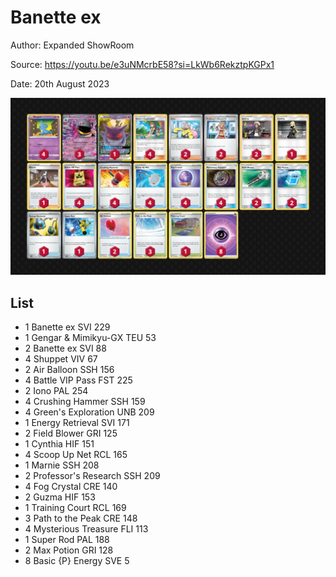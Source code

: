 # Banette ex

Author: Expanded ShowRoom

Source: <https://youtu.be/e3uNMcrbE58?si=LkWb6RekztpKGPx1>

Date: 20th August 2023

![decklist](../../images/OBF/Banette%20ex/1-%20Banette%20ex.png)

## List

* 1 Banette ex SVI 229
* 1 Gengar & Mimikyu-GX TEU 53
* 2 Banette ex SVI 88
* 4 Shuppet VIV 67
* 2 Air Balloon SSH 156
* 4 Battle VIP Pass FST 225
* 2 Iono PAL 254
* 4 Crushing Hammer SSH 159
* 4 Green's Exploration UNB 209
* 1 Energy Retrieval SVI 171
* 2 Field Blower GRI 125
* 1 Cynthia HIF 151
* 4 Scoop Up Net RCL 165
* 1 Marnie SSH 208
* 2 Professor's Research SSH 209
* 4 Fog Crystal CRE 140
* 2 Guzma HIF 153
* 1 Training Court RCL 169
* 3 Path to the Peak CRE 148
* 4 Mysterious Treasure FLI 113
* 1 Super Rod PAL 188
* 2 Max Potion GRI 128
* 8 Basic {P} Energy SVE 5
